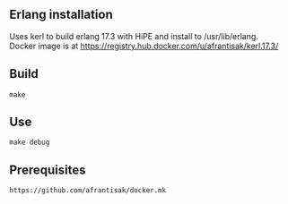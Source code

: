 ## Erlang installation

Uses kerl to build erlang 17.3 with HiPE and install to /usr/lib/erlang.  
Docker image is at https://registry.hub.docker.com/u/afrantisak/kerl.17.3/

## Build

    make

## Use

    make debug
    
## Prerequisites

    https://github.com/afrantisak/docker.mk